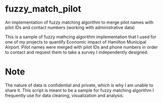# fuzzy_match_pilot
An implementation of fuzzy matching algorithm to merge pilot names with pilot IDs and contact numbers (working with administrative data)

This is a sample of fuzzy mathcing algorithm implementation that I used for one of my projects to quantify Economic impact of Hamilton Municipal Airport. Pilot names were merged with pilot IDs and phone numbers in order to contact and request them to take a survey I independently designed.

# Note

The nature of data is confidential and private, which is why I am unable to share it. This script is meant to be a sample for fuzzy matching algorithm I frequently use for data cleaning, visualization and analysis.
